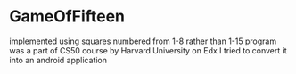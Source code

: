 # GameOfFifteen
implemented using squares numbered from 1-8 rather than 1-15
program was a part of CS50 course by Harvard University on Edx
I tried to convert it into an android application

